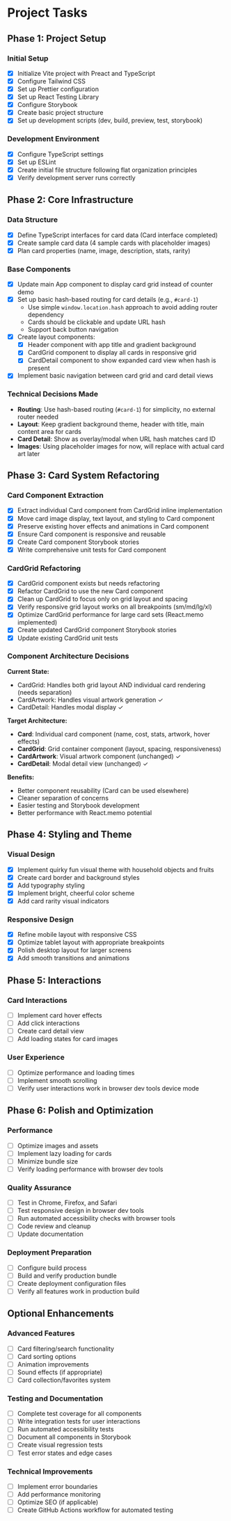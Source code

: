 # Project Tasks

## Phase 1: Project Setup

### Initial Setup

- [x] Initialize Vite project with Preact and TypeScript
- [x] Configure Tailwind CSS
- [x] Set up Prettier configuration
- [x] Set up React Testing Library
- [x] Configure Storybook
- [x] Create basic project structure
- [x] Set up development scripts (dev, build, preview, test, storybook)

### Development Environment

- [x] Configure TypeScript settings
- [x] Set up ESLint
- [x] Create initial file structure following flat organization principles
- [x] Verify development server runs correctly

## Phase 2: Core Infrastructure

### Data Structure

- [x] Define TypeScript interfaces for card data (Card interface completed)
- [x] Create sample card data (4 sample cards with placeholder images)
- [x] Plan card properties (name, image, description, stats, rarity)

### Base Components

- [x] Update main App component to display card grid instead of counter demo
- [x] Set up basic hash-based routing for card details (e.g., `#card-1`)
  - Use simple `window.location.hash` approach to avoid adding router dependency
  - Cards should be clickable and update URL hash
  - Support back button navigation
- [x] Create layout components:
  - [x] Header component with app title and gradient background
  - [x] CardGrid component to display all cards in responsive grid
  - [x] CardDetail component to show expanded card view when hash is present
- [x] Implement basic navigation between card grid and card detail views

### Technical Decisions Made

- **Routing**: Use hash-based routing (`#card-1`) for simplicity, no external router needed
- **Layout**: Keep gradient background theme, header with title, main content area for cards
- **Card Detail**: Show as overlay/modal when URL hash matches card ID
- **Images**: Using placeholder images for now, will replace with actual card art later

## Phase 3: Card System Refactoring

### Card Component Extraction

- [x] Extract individual Card component from CardGrid inline implementation
- [x] Move card image display, text layout, and styling to Card component
- [x] Preserve existing hover effects and animations in Card component
- [x] Ensure Card component is responsive and reusable
- [x] Create Card component Storybook stories
- [x] Write comprehensive unit tests for Card component

### CardGrid Refactoring

- [x] CardGrid component exists but needs refactoring
- [x] Refactor CardGrid to use the new Card component
- [x] Clean up CardGrid to focus only on grid layout and spacing
- [x] Verify responsive grid layout works on all breakpoints (sm/md/lg/xl)
- [x] Optimize CardGrid performance for large card sets (React.memo implemented)
- [x] Create updated CardGrid component Storybook stories
- [x] Update existing CardGrid unit tests

### Component Architecture Decisions

**Current State:**

- CardGrid: Handles both grid layout AND individual card rendering (needs separation)
- CardArtwork: Handles visual artwork generation ✓
- CardDetail: Handles modal display ✓

**Target Architecture:**

- **Card**: Individual card component (name, cost, stats, artwork, hover effects)
- **CardGrid**: Grid container component (layout, spacing, responsiveness)
- **CardArtwork**: Visual artwork component (unchanged) ✓
- **CardDetail**: Modal detail view (unchanged) ✓

**Benefits:**

- Better component reusability (Card can be used elsewhere)
- Cleaner separation of concerns
- Easier testing and Storybook development
- Better performance with React.memo potential

## Phase 4: Styling and Theme

### Visual Design

- [x] Implement quirky fun visual theme with household objects and fruits
- [x] Create card border and background styles
- [x] Add typography styling
- [x] Implement bright, cheerful color scheme
- [x] Add card rarity visual indicators

### Responsive Design

- [x] Refine mobile layout with responsive CSS
- [x] Optimize tablet layout with appropriate breakpoints
- [x] Polish desktop layout for larger screens
- [x] Add smooth transitions and animations

## Phase 5: Interactions

### Card Interactions

- [ ] Implement card hover effects
- [ ] Add click interactions
- [ ] Create card detail view
- [ ] Add loading states for card images

### User Experience

- [ ] Optimize performance and loading times
- [ ] Implement smooth scrolling
- [ ] Verify user interactions work in browser dev tools device mode

## Phase 6: Polish and Optimization

### Performance

- [ ] Optimize images and assets
- [ ] Implement lazy loading for cards
- [ ] Minimize bundle size
- [ ] Verify loading performance with browser dev tools

### Quality Assurance

- [ ] Test in Chrome, Firefox, and Safari
- [ ] Test responsive design in browser dev tools
- [ ] Run automated accessibility checks with browser tools
- [ ] Code review and cleanup
- [ ] Update documentation

### Deployment Preparation

- [ ] Configure build process
- [ ] Build and verify production bundle
- [ ] Create deployment configuration files
- [ ] Verify all features work in production build

## Optional Enhancements

### Advanced Features

- [ ] Card filtering/search functionality
- [ ] Card sorting options
- [ ] Animation improvements
- [ ] Sound effects (if appropriate)
- [ ] Card collection/favorites system

### Testing and Documentation

- [ ] Complete test coverage for all components
- [ ] Write integration tests for user interactions
- [ ] Run automated accessibility tests
- [ ] Document all components in Storybook
- [ ] Create visual regression tests
- [ ] Test error states and edge cases

### Technical Improvements

- [ ] Implement error boundaries
- [ ] Add performance monitoring
- [ ] Optimize SEO (if applicable)
- [ ] Create GitHub Actions workflow for automated testing
